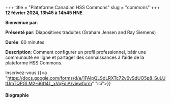 +++
title = "Plateforme Canadian HSS Commons"
slug = "commons"
+++
**12 février 2024, 13h45 à 14h45 HNE**

**Bienvenue par**: 

**Présenté par**: Diapositives traduites (Graham Jensen and Ray Siemens)

**Durée**: 60 minutes

**Description**: Comment configurer un profil professionnel, bâtir une communauté en ligne et partager des
connaissances à l’aide de la plateforme HSS Commons.

Inscrivez-vous {{<a "https://docs.google.com/forms/d/e/1FAIpQLSdLRXTc72v6vSdUO5p8_SuLUtUmTQPGLM2-66I14L_xVqFdiA/viewform" "ici">}}

<!-- Le même séminaire [en français](/commons). -->

#### Biographie
